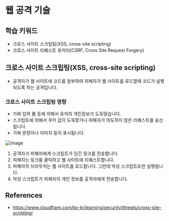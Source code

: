 # 웹 공격 기술
## 학습 키워드
- 크로스 사이트 스크립팅(XSS, cross-site scripting)
- 크로스 사이트 리퀘스트 포저리(CSRF, Cross Site Request Forgery)

## 크로스 사이트 스크립팅(XSS, cross-site scripting)
- 공격자가 웹 사이트에 코드를 첨부하여 피해자가 웹 사이트를 로드할때 코드가 실행되도록 하는 공격입니다.

### 크로스 사이트 스크립팅 영향
- 가짜 입력 폼 등에 의해서 유저의 개인정보가 도둑맞습니다.
- 스크립트에 의해서 쿠키 값이 도둑맞거나 피해자가 의도하지 않은 리퀘스트를 송신됩니다.
- 가짜 문장이나 이미지 등이 표시됩니다.

![image](https://user-images.githubusercontent.com/33227831/230704506-acac5602-f193-44b3-8a8c-1a2f9f2fb6f7.png)

1. 공격자가 피해자에게 스크립트가 담긴 링크를 전송합니다.
2. 피해자는 링크를 클릭하고 웹 사이트에 리퀘스트합니다.
3. 피해자의 브라우저는 웹 사이트를 로드합니다. 그런데 악성 스크립트또한 실행됩니다.
4. 악성 스크립트가 피해자의 개인 정보를 공격자에게 전송합니다.

## References
- https://www.cloudflare.com/ko-kr/learning/security/threats/cross-site-scripting/
